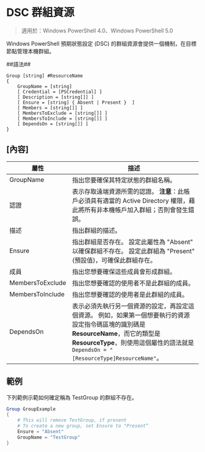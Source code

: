 # DSC 群組資源

> 適用於：Windows PowerShell 4.0、Windows PowerShell 5.0

Windows PowerShell 預期狀態設定 (DSC) 的群組資源會提供一個機制，在目標節點管理本機群組。

##語法##
```
Group [string] #ResourceName
{
    GroupName = [string]
    [ Credential = [PSCredential] ]
    [ Description = [string[]] ]
    [ Ensure = [string] { Absent | Present }  ]
    [ Members = [string[]] ]
    [ MembersToExclude = [string[]] ]
    [ MembersToInclude = [string[]] ]
    [ DependsOn = [string[]] ]
}
```

## [內容]

|  屬性  |  描述   | 
|---|---| 
| GroupName| 指出您要確保其特定狀態的群組名稱。| 
| 認證| 表示存取遠端資源所需的認證。 **注意**：此帳戶必須具有適當的 Active Directory 權限，藉此將所有非本機帳戶加入群組；否則會發生錯誤。
| 描述| 指出群組的描述。| 
| Ensure| 指出群組是否存在。 設定此屬性為 "Absent" 以確保群組不存在。 設定此群組為 "Present" (預設值)，可確保此群組存在。| 
| 成員| 指出您想要確保這些成員會形成群組。| 
| MembersToExclude| 指出您想要確認的使用者不是此群組的成員。| 
| MembersToInclude| 指出您想要確認的使用者是此群組的成員。| 
| DependsOn | 表示必須先執行另一個資源的設定，再設定這個資源。 例如，如果第一個想要執行的資源設定指令碼區塊的識別碼是 __ResourceName__，而它的類型是 __ResourceType__，則使用這個屬性的語法就是 `DependsOn = "[ResourceType]ResourceName"`。| 

## 範例

下列範例示範如何確定稱為 TestGroup 的群組不存在。 

```powershell
Group GroupExample
{
    # This will remove TestGroup, if present
    # To create a new group, set Ensure to "Present“
    Ensure = "Absent"
    GroupName = "TestGroup"
}
```
<!--HONumber=Feb16_HO4-->
